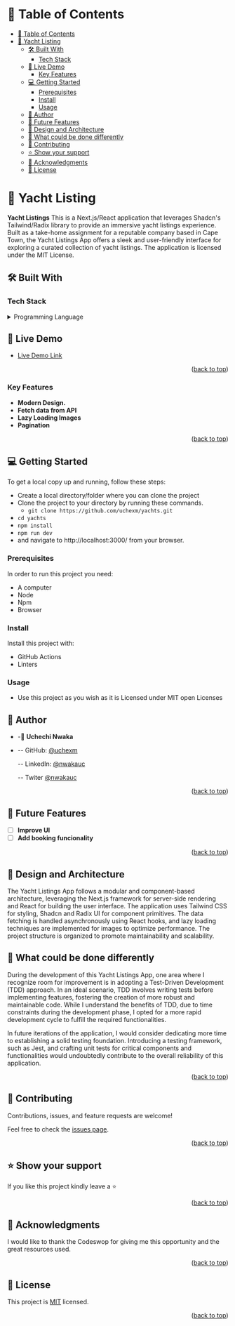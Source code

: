 <!-- TABLE OF CONTENTS -->

# 📗 Table of Contents

- [📗 Table of Contents](#-table-of-contents)
- [🚢 Yacht Listing ](#-yacht-listing-)
  - [🛠 Built With ](#-built-with-)
    - [Tech Stack ](#tech-stack-)
  - [🚀 Live Demo ](#-live-demo-)
    - [Key Features ](#key-features-)
  - [💻 Getting Started ](#-getting-started-)
    - [Prerequisites](#prerequisites)
    - [Install](#install)
    - [Usage](#usage)
  - [👥 Author ](#-author-)
  - [🔭 Future Features ](#-future-features-)
  - [📐 Design and Architecture](#-design-and-architecture)
  - [🤔 What could be done differently](#-what-could-be-done-differently)
  - [🤝 Contributing ](#-contributing-)
  - [⭐️ Show your support ](#️-show-your-support-)
  - [🙏 Acknowledgments ](#-acknowledgments-)
  - [📝 License ](#-license-)

<!-- PROJECT DESCRIPTION -->

# 🚢 Yacht Listing <a name="about-project"></a>

**Yacht Listings** This is a Next.js/React application that leverages Shadcn's Tailwind/Radix library to provide an immersive yacht listings experience. Built as a take-home assignment for a reputable company based in Cape Town, the Yacht Listings App offers a sleek and user-friendly interface for exploring a curated collection of yacht listings.
The application is licensed under the MIT License.

## 🛠 Built With <a name="built-with"></a>

### Tech Stack <a name="tech-stack"></a>

<details>
<summary>Programming Language</summary>
  <ul>
    <li><a href="https://www.typescriptlang.org/">TypeScript</a></li>
  </ul>

  <summary>Frameworks & Libraries</summary>
  <ul>
    <li><a href="https://react.dev/">React</a></li>
    <li><a href="https://nextjs.org/">NextJs</a></li>
    <li><a href="https://ui.shadcn.com/">Shadcn</a></li>
  </ul>
</details>

<!-- LIVE DEM -->

## 🚀 Live Demo <a name="live-demo"></a>

- [Live Demo Link](https://yachts-five.vercel.app/)

<p align="right">(<a href="#readme-top">back to top</a>)</p>

<!-- Features -->

### Key Features <a name="key-features"></a>

- **Modern Design.**
- **Fetch data from API**
- **Lazy Loading Images**
- **Pagination**

<p align="right">(<a href="#readme-top">back to top</a>)</p>

<!-- GETTING STARTED -->

## 💻 Getting Started <a name="getting-started"></a>

To get a local copy up and running, follow these steps:

- Create a local directory/folder where you can clone the project
- Clone the project to your directory by running these commands.
  - `git clone https://github.com/uchexm/yachts.git`
- `cd yachts`
- `npm install`
- `npm run dev`
- and navigate to http://localhost:3000/ from your browser.

### Prerequisites

In order to run this project you need:

- A computer
- Node
- Npm
- Browser

### Install

Install this project with:

- GitHub Actions
- Linters

### Usage

- Use this project as you wish as it is Licensed under MIT open Licenses

## 👥 Author <a name="authors"></a>

- -👤 **Uchechi Nwaka**

- -- GitHub: [@uchexm](https://github.com/uchexm)

  -- LinkedIn: [@nwakauc](https://www.linkedin.com/in/nwakauc/)

  -- Twiter [@nwakauc](https://twitter.com/Nwakauc)

<p align="right">(<a href="#readme-top">back to top</a>)</p>

<!-- FUTURE FEATURES -->

## 🔭 Future Features <a name="future-features"></a>

- [ ] **Improve UI**
- [ ] **Add booking funcionality**

<p align="right">(<a href="#readme-top">back to top</a>)</p>

## 📐 Design and Architecture<a name="design-and-architecture"></a>

The Yacht Listings App follows a modular and component-based architecture, leveraging the Next.js framework for server-side rendering and React for building the user interface. The application uses Tailwind CSS for styling, Shadcn and Radix UI for component primitives. The data fetching is handled asynchronously using React hooks, and lazy loading techniques are implemented for images to optimize performance. The project structure is organized to promote maintainability and scalability.

## 🤔 What could be done differently<a name="what-could-be-done-differently"></a>

During the development of this Yacht Listings App, one area where I recognize room for improvement is in adopting a Test-Driven Development (TDD) approach. In an ideal scenario, TDD involves writing tests before implementing features, fostering the creation of more robust and maintainable code. While I understand the benefits of TDD, due to time constraints during the development phase, I opted for a more rapid development cycle to fulfill the required functionalities.

In future iterations of the application, I would consider dedicating more time to establishing a solid testing foundation. Introducing a testing framework, such as Jest, and crafting unit tests for critical components and functionalities would undoubtedly contribute to the overall reliability of this application.

<p align="right">(<a href="#readme-top">back to top</a>)</p>

<!-- CONTRIBUTING -->

## 🤝 Contributing <a name="contributing"></a>

Contributions, issues, and feature requests are welcome!

Feel free to check the [issues page](https://github.com/uchexm/yachts/issues).

<p align="right">(<a href="#readme-top">back to top</a>)</p>

<!-- SUPPORT -->

## ⭐️ Show your support <a name="support"></a>

If you like this project kindly leave a ⭐

<p align="right">(<a href="#readme-top">back to top</a>)</p>

## 🙏 Acknowledgments <a name="acknowledgements"></a>

I would like to thank the Codeswop for giving me this opportunity and the great resources used.

<p align="right">(<a href="#readme-top">back to top</a>)</p>

<!-- LICENSE -->

## 📝 License <a name="license"></a>

This project is [MIT](./LICENSE) licensed.

<p align="right">(<a href="#readme-top">back to top</a>)</p>
